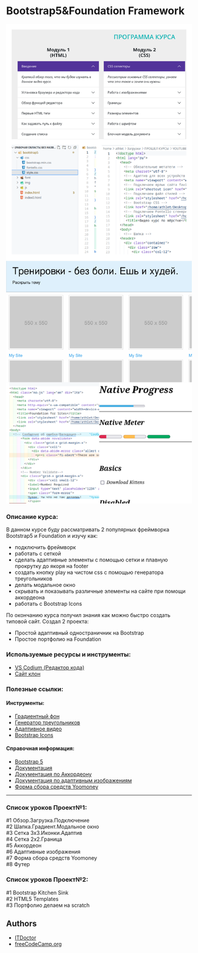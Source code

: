 # Bootstrap5&Foundation Framework
![Logo](https://github.com/coder-areaweb/Bootstrap_Foundation/blob/main/Bootstrap.png)
![Logo](https://github.com/coder-areaweb/Bootstrap_Foundation/blob/main/Foundation.png)

### Описание курса:

В данном курсе буду рассматривать 2 популярных фреймворка Bootstrap5 и Foundation и изучу как:
- подключить фреймворк
- работать с сеткой
- сделать адаптивные элементы с помощью сетки и плавную прокрутку до якоря на footer
- создать кнопку play на чистом css с помощью генератора треугольников
- делать модальное окно
- скрывать и показывать различные элементы на сайте при помощи аккордеона
- работать с Bootstrap Icons

По окончанию курса получил знания как можно быстро создать типовой сайт. Создал 2 проекта:
- Простой адаптивный одностраничник на Bootstrap
- Простое портфолио на Foundation

### Используемые ресурсы и инструменты:
- [VS Codium (Редактор кода)](https://vscodium.com/)
- [Сайт клон](https://morphismail.github.io/video_course_basic/)

### Полезные ссылки:
#### Инструменты:
- [Градиентный фон](https://www.colorzilla.com/gradient-editor/)
- [Генератор треугольников](https://morphismail.github.io/myInstruments/) 
- [Адаптивное видео](https://embedresponsively.com/)
- [Bootstrap Icons](https://icons.getbootstrap.com/)

#### Справочная информация:
- [Bootstrap 5](https://bootstrap5.ru/)
- [Документация](https://getbootstrap.com/docs/5.0/layout/grid/)
- [Документация по Аккордеону](https://getbootstrap.com/docs/5.0/components/accordion/)
- [Документация по адаптивным изображениям](https://getbootstrap.com/docs/5.0/content/images/)
- [Форма сбора средств Yoomoney](https://yoomoney.ru/get/fundraise)

---

### Список уроков Проект№1:
#1 Обзор.Загрузка.Подключение  
#2 Шапка.Градиент.Модальное окно  
#3 Сетка 3х3.Иконки.Адаптив  
#4 Сетка 2х2.Граница  
#5 Аккордеон  
#6 Адаптивные изображения  
#7 Форма сбора средств Yoomoney  
#8 Футер  

### Список уроков Проект№2:  
#1 Bootstrap Kitchen Sink  
#2 HTML5 Templates  
#3 Портфолио делаем на scratch  

## Authors

- [ITDoctor](https://www.youtube.com/playlist?list=PLuY6eeDuleINmJ4DV22gtPL4--HQ49Df3)
- [freeCodeCamp.org](https://www.youtube.com/watch?v=_drzb7j9Bg4)